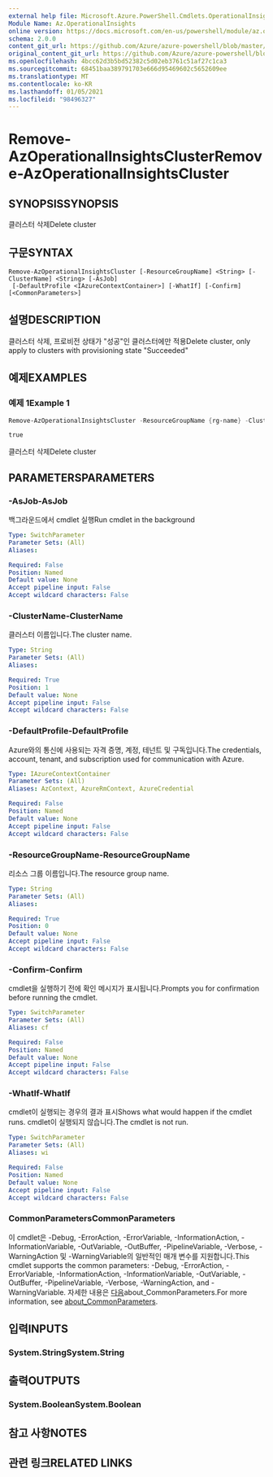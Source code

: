 ```yaml
---
external help file: Microsoft.Azure.PowerShell.Cmdlets.OperationalInsights.dll-Help.xml
Module Name: Az.OperationalInsights
online version: https://docs.microsoft.com/en-us/powershell/module/az.operationalinsights/remove-azoperationalinsightscluster
schema: 2.0.0
content_git_url: https://github.com/Azure/azure-powershell/blob/master/src/OperationalInsights/OperationalInsights/help/Remove-AzOperationalInsightsCluster.md
original_content_git_url: https://github.com/Azure/azure-powershell/blob/master/src/OperationalInsights/OperationalInsights/help/Remove-AzOperationalInsightsCluster.md
ms.openlocfilehash: 4bcc62d3b5bd52382c5d02eb3761c51af27c1ca3
ms.sourcegitcommit: 68451baa389791703e666d95469602c5652609ee
ms.translationtype: MT
ms.contentlocale: ko-KR
ms.lasthandoff: 01/05/2021
ms.locfileid: "98496327"
---
```

# <span data-ttu-id="1423b-101">Remove-AzOperationalInsightsCluster</span><span class="sxs-lookup"><span data-stu-id="1423b-101">Remove-AzOperationalInsightsCluster</span></span>

## <span data-ttu-id="1423b-102">SYNOPSIS</span><span class="sxs-lookup"><span data-stu-id="1423b-102">SYNOPSIS</span></span>
<span data-ttu-id="1423b-103">클러스터 삭제</span><span class="sxs-lookup"><span data-stu-id="1423b-103">Delete cluster</span></span>

## <span data-ttu-id="1423b-104">구문</span><span class="sxs-lookup"><span data-stu-id="1423b-104">SYNTAX</span></span>

```
Remove-AzOperationalInsightsCluster [-ResourceGroupName] <String> [-ClusterName] <String> [-AsJob]
 [-DefaultProfile <IAzureContextContainer>] [-WhatIf] [-Confirm] [<CommonParameters>]
```

## <span data-ttu-id="1423b-105">설명</span><span class="sxs-lookup"><span data-stu-id="1423b-105">DESCRIPTION</span></span>
<span data-ttu-id="1423b-106">클러스터 삭제, 프로비전 상태가 "성공"인 클러스터에만 적용</span><span class="sxs-lookup"><span data-stu-id="1423b-106">Delete cluster, only apply to clusters with provisioning state "Succeeded"</span></span>

## <span data-ttu-id="1423b-107">예제</span><span class="sxs-lookup"><span data-stu-id="1423b-107">EXAMPLES</span></span>

### <span data-ttu-id="1423b-108">예제 1</span><span class="sxs-lookup"><span data-stu-id="1423b-108">Example 1</span></span>
```powershell
Remove-AzOperationalInsightsCluster -ResourceGroupName {rg-name} -ClusterName {cluster-name}

true
```

<span data-ttu-id="1423b-109">클러스터 삭제</span><span class="sxs-lookup"><span data-stu-id="1423b-109">Delete cluster</span></span>

## <span data-ttu-id="1423b-110">PARAMETERS</span><span class="sxs-lookup"><span data-stu-id="1423b-110">PARAMETERS</span></span>

### <span data-ttu-id="1423b-111">-AsJob</span><span class="sxs-lookup"><span data-stu-id="1423b-111">-AsJob</span></span>
<span data-ttu-id="1423b-112">백그라운드에서 cmdlet 실행</span><span class="sxs-lookup"><span data-stu-id="1423b-112">Run cmdlet in the background</span></span>

```yaml
Type: SwitchParameter
Parameter Sets: (All)
Aliases:

Required: False
Position: Named
Default value: None
Accept pipeline input: False
Accept wildcard characters: False
```

### <span data-ttu-id="1423b-113">-ClusterName</span><span class="sxs-lookup"><span data-stu-id="1423b-113">-ClusterName</span></span>
<span data-ttu-id="1423b-114">클러스터 이름입니다.</span><span class="sxs-lookup"><span data-stu-id="1423b-114">The cluster name.</span></span>

```yaml
Type: String
Parameter Sets: (All)
Aliases:

Required: True
Position: 1
Default value: None
Accept pipeline input: False
Accept wildcard characters: False
```

### <span data-ttu-id="1423b-115">-DefaultProfile</span><span class="sxs-lookup"><span data-stu-id="1423b-115">-DefaultProfile</span></span>
<span data-ttu-id="1423b-116">Azure와의 통신에 사용되는 자격 증명, 계정, 테넌트 및 구독입니다.</span><span class="sxs-lookup"><span data-stu-id="1423b-116">The credentials, account, tenant, and subscription used for communication with Azure.</span></span>

```yaml
Type: IAzureContextContainer
Parameter Sets: (All)
Aliases: AzContext, AzureRmContext, AzureCredential

Required: False
Position: Named
Default value: None
Accept pipeline input: False
Accept wildcard characters: False
```

### <span data-ttu-id="1423b-117">-ResourceGroupName</span><span class="sxs-lookup"><span data-stu-id="1423b-117">-ResourceGroupName</span></span>
<span data-ttu-id="1423b-118">리소스 그룹 이름입니다.</span><span class="sxs-lookup"><span data-stu-id="1423b-118">The resource group name.</span></span>

```yaml
Type: String
Parameter Sets: (All)
Aliases:

Required: True
Position: 0
Default value: None
Accept pipeline input: False
Accept wildcard characters: False
```

### <span data-ttu-id="1423b-119">-Confirm</span><span class="sxs-lookup"><span data-stu-id="1423b-119">-Confirm</span></span>
<span data-ttu-id="1423b-120">cmdlet을 실행하기 전에 확인 메시지가 표시됩니다.</span><span class="sxs-lookup"><span data-stu-id="1423b-120">Prompts you for confirmation before running the cmdlet.</span></span>

```yaml
Type: SwitchParameter
Parameter Sets: (All)
Aliases: cf

Required: False
Position: Named
Default value: None
Accept pipeline input: False
Accept wildcard characters: False
```

### <span data-ttu-id="1423b-121">-WhatIf</span><span class="sxs-lookup"><span data-stu-id="1423b-121">-WhatIf</span></span>
<span data-ttu-id="1423b-122">cmdlet이 실행되는 경우의 결과 표시</span><span class="sxs-lookup"><span data-stu-id="1423b-122">Shows what would happen if the cmdlet runs.</span></span>
<span data-ttu-id="1423b-123">cmdlet이 실행되지 않습니다.</span><span class="sxs-lookup"><span data-stu-id="1423b-123">The cmdlet is not run.</span></span>

```yaml
Type: SwitchParameter
Parameter Sets: (All)
Aliases: wi

Required: False
Position: Named
Default value: None
Accept pipeline input: False
Accept wildcard characters: False
```

### <span data-ttu-id="1423b-124">CommonParameters</span><span class="sxs-lookup"><span data-stu-id="1423b-124">CommonParameters</span></span>
<span data-ttu-id="1423b-125">이 cmdlet은 -Debug, -ErrorAction, -ErrorVariable, -InformationAction, -InformationVariable, -OutVariable, -OutBuffer, -PipelineVariable, -Verbose, -WarningAction 및 -WarningVariable의 일반적인 매개 변수를 지원합니다.</span><span class="sxs-lookup"><span data-stu-id="1423b-125">This cmdlet supports the common parameters: -Debug, -ErrorAction, -ErrorVariable, -InformationAction, -InformationVariable, -OutVariable, -OutBuffer, -PipelineVariable, -Verbose, -WarningAction, and -WarningVariable.</span></span> <span data-ttu-id="1423b-126">자세한 내용은 [다음](http://go.microsoft.com/fwlink/?LinkID=113216)about_CommonParameters.</span><span class="sxs-lookup"><span data-stu-id="1423b-126">For more information, see [about_CommonParameters](http://go.microsoft.com/fwlink/?LinkID=113216).</span></span>

## <span data-ttu-id="1423b-127">입력</span><span class="sxs-lookup"><span data-stu-id="1423b-127">INPUTS</span></span>

### <span data-ttu-id="1423b-128">System.String</span><span class="sxs-lookup"><span data-stu-id="1423b-128">System.String</span></span>

## <span data-ttu-id="1423b-129">출력</span><span class="sxs-lookup"><span data-stu-id="1423b-129">OUTPUTS</span></span>

### <span data-ttu-id="1423b-130">System.Boolean</span><span class="sxs-lookup"><span data-stu-id="1423b-130">System.Boolean</span></span>

## <span data-ttu-id="1423b-131">참고 사항</span><span class="sxs-lookup"><span data-stu-id="1423b-131">NOTES</span></span>

## <span data-ttu-id="1423b-132">관련 링크</span><span class="sxs-lookup"><span data-stu-id="1423b-132">RELATED LINKS</span></span>
